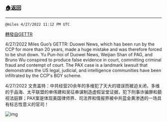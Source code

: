 ###  [:house:返回](README.md)
---


`@miles 4/27/2022 11:12 PM UTC`

[轉發自GETTR](https://gettr.com/post/p17dnjb6a85)

4/27/2022 Miles Guo’s GETTR: Duowei News, which has been run by the CCP for more than 20 years, made a huge mistake and was therefore forced to be shut down. Yu Pun-hoi of Duowei News, Weijian Shan of PAG, and Bruno Wu conspired to produce false evidence in court, committing criminal fraud and contempt of court. The PAX case is a landmark lawsuit that demonstrates the US legal, judicial, and intelligence communities have been infiltrated by the CCP's BGY scheme.

4/27/2022 文贵盖特：中共经营20余年的多维犯了天大的错误而被迫关闭，多维的于品海、太平联盟的单伟建和吴征串谋制造虚假呈堂证据，犯下刑事诈骗罪和藐视法庭罪；PAX案是体现美国律师界、司法界和情报界被中共蓝金黄渗透的一场具有标志性意义的官司！


![img](https://media.gettr.com/group39/getter/2022/04/27/23/63cce88a-9af3-c634-f75d-ffd2a2565054/out.jpg)
